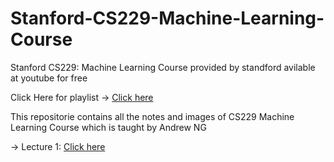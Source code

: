 # Stanford-CS229-Machine-Learning-Course
Stanford CS229: Machine Learning Course provided by standford avilable at youtube for free 


Click Here for playlist -> <a href="https://www.youtube.com/playlist?list=PLoROMvodv4rMiGQp3WXShtMGgzqpfVfbU">Click here</a>


This repositorie contains all the notes and images of CS229 Machine Learning Course which is taught by Andrew NG


-> Lecture 1:  <a href="https://www.youtube.com/playlist?list=PLoROMvodv4rMiGQp3WXShtMGgzqpfVfbU">Click here</a>


